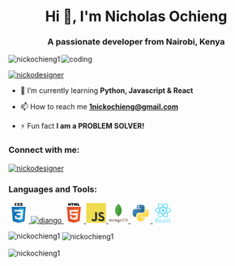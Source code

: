 
<h1 align="center">Hi 👋, I'm Nicholas Ochieng</h1>
<h3 align="center">A passionate developer from Nairobi, Kenya</h3>

<img align="right" alt="coding" width="400" src="https://camo.githubusercontent.com/19db51af5f90f1b152bc0b9078f5fe97053955be5074f03f17019c70345bdcdb/68747470733a2f2f6d69726f2e6d656469756d2e636f6d2f6d61782f313336302f302a37513379765349765f7430696f4a2d5a2e676966">

<p align="left"> <img src="https://komarev.com/ghpvc/?username=nickochieng1&label=Profile%20views&color=0e75b6&style=flat" alt="nickochieng1" /> </p>

<p align="left"> <a href="https://twitter.com/nickodesigner" target="blank"><img src="https://img.shields.io/twitter/follow/nickodesigner?logo=twitter&style=for-the-badge" alt="nickodesigner" /></a> </p>

- 🌱 I’m currently learning **Python, Javascript & React**

- 📫 How to reach me **1nickochieng@gmail.com**

- ⚡ Fun fact **I am a PROBLEM SOLVER!**

<h3 align="left">Connect with me:</h3>
<p align="left">
<a href="https://twitter.com/nickodesigner" target="blank"><img align="center" src="https://raw.githubusercontent.com/rahuldkjain/github-profile-readme-generator/master/src/images/icons/Social/twitter.svg" alt="nickodesigner" height="30" width="40" /></a>
</p>

<h3 align="left">Languages and Tools:</h3>
<p align="left"> <a href="https://www.w3schools.com/css/" target="_blank" rel="noreferrer"> <img src="https://raw.githubusercontent.com/devicons/devicon/master/icons/css3/css3-original-wordmark.svg" alt="css3" width="40" height="40"/> </a> <a href="https://www.djangoproject.com/" target="_blank" rel="noreferrer"> <img src="https://cdn.worldvectorlogo.com/logos/django.svg" alt="django" width="40" height="40"/> </a> <a href="https://www.w3.org/html/" target="_blank" rel="noreferrer"> <img src="https://raw.githubusercontent.com/devicons/devicon/master/icons/html5/html5-original-wordmark.svg" alt="html5" width="40" height="40"/> </a> <a href="https://developer.mozilla.org/en-US/docs/Web/JavaScript" target="_blank" rel="noreferrer"> <img src="https://raw.githubusercontent.com/devicons/devicon/master/icons/javascript/javascript-original.svg" alt="javascript" width="40" height="40"/> </a> <a href="https://www.mongodb.com/" target="_blank" rel="noreferrer"> <img src="https://raw.githubusercontent.com/devicons/devicon/master/icons/mongodb/mongodb-original-wordmark.svg" alt="mongodb" width="40" height="40"/> </a> <a href="https://www.python.org" target="_blank" rel="noreferrer"> <img src="https://raw.githubusercontent.com/devicons/devicon/master/icons/python/python-original.svg" alt="python" width="40" height="40"/> </a> <a href="https://reactjs.org/" target="_blank" rel="noreferrer"> <img src="https://raw.githubusercontent.com/devicons/devicon/master/icons/react/react-original-wordmark.svg" alt="react" width="40" height="40"/> </a> </p>

<p><img align="left" src="https://github-readme-stats.vercel.app/api/top-langs?username=nickochieng1&show_icons=true&locale=en&layout=compact" alt="nickochieng1" /></p>

<p>&nbsp;<img align="center" src="https://github-readme-stats.vercel.app/api?username=nickochieng1&show_icons=true&locale=en" alt="nickochieng1" /></p>

<p><img align="center" src="https://github-readme-streak-stats.herokuapp.com/?user=nickochieng1&" alt="nickochieng1" /></p>
